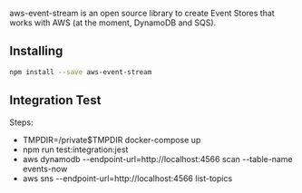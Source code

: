 
aws-event-stream is an open source library to create Event Stores that works with AWS (at the moment, DynamoDB and SQS).

## Installing

```sh
npm install --save aws-event-stream
```

## Integration Test
Steps:
- TMPDIR=/private$TMPDIR docker-compose up
- npm run test:integration:jest
- aws dynamodb  --endpoint-url=http://localhost:4566 scan --table-name events-now
- aws sns --endpoint-url=http://localhost:4566 list-topics
